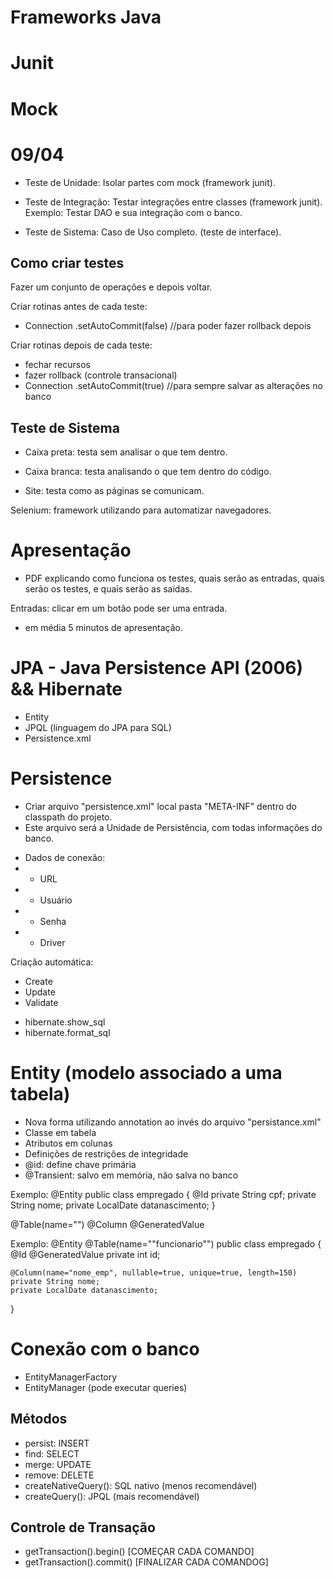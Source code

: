 # Frameworks Java

# Junit

# Mock

# 09/04

- Teste de Unidade: Isolar partes com mock (framework junit).

- Teste de Integração: Testar integrações entre classes (framework junit).
Exemplo:
Testar DAO e sua integração com o banco.

- Teste de Sistema: Caso de Uso completo. (teste de interface).

## Como criar testes

Fazer um conjunto de operações e depois voltar.

Criar rotinas antes de cada teste:
- Connection .setAutoCommit(false) //para poder fazer rollback depois

Criar rotinas depois de cada teste:
- fechar recursos
- fazer rollback (controle transacional)
- Connection .setAutoCommit(true) //para sempre salvar as alterações no banco

## Teste de Sistema

- Caixa preta: testa sem analisar o que tem dentro.
- Caixa branca: testa analisando o que tem dentro do código.

- Site: testa como as páginas se comunicam.

Selenium: framework utilizando para automatizar navegadores.

# Apresentação

- PDF explicando como funciona os testes, quais serão as entradas, quais serão os testes, e quais serão as saídas.

Entradas: clicar em um botão pode ser uma entrada.

- em média 5 minutos de apresentação.

# JPA - Java Persistence API (2006) && Hibernate
- Entity
- JPQL (linguagem do JPA para SQL)
- Persistence.xml

# Persistence
- Criar arquivo "persistence.xml" local pasta "META-INF" dentro do classpath do projeto.
- Este arquivo será a Unidade de Persistência, com todas informações do banco.

* Dados de conexão:
* - URL
* - Usuário
* - Senha
* - Driver

Criação automática:
- Create
- Update
- Validate

* hibernate.show_sql
* hibernate.format_sql

# Entity (modelo associado a uma tabela)
- Nova forma utilizando annotation ao invés do arquivo "persistance.xml"
- Classe em tabela
- Atributos em colunas
- Definições de restrições de integridade
- @id: define chave primária
- @Transient: salvo em memória, não salva no banco

Exemplo:
@Entity
public class empregado {
    @Id
    private String cpf;
    private String nome;
    private LocalDate datanascimento;
}

@Table(name="<valor>")
@Column
@GeneratedValue

Exemplo:
@Entity
@Table(name="\"funcionario\"")
public class empregado {
    @Id
    @GeneratedValue
    private int id;

    @Column(name="nome_emp", nullable=true, unique=true, length=150)
    private String nome;
    private LocalDate datanascimento;
}

# Conexão com o banco
- EntityManagerFactory
- EntityManager (pode executar queries)

## Métodos
- persist: INSERT
- find: SELECT
- merge: UPDATE
- remove: DELETE
- createNativeQuery(): SQL nativo (menos recomendável)
- createQuery(): JPQL (mais recomendável)
## Controle de Transação
- getTransaction().begin() [COMEÇAR CADA COMANDO]
- getTransaction().commit() [FINALIZAR CADA COMANDOG]

